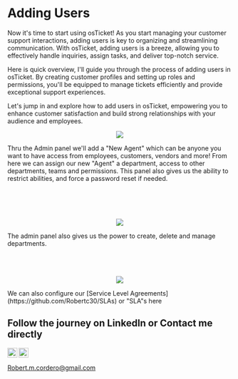 # Adding Users
Now it's time to start using osTicket! As you start managing your customer support interactions, adding users is key to organizing and streamlining communication. With osTicket, adding users is a breeze, allowing you to effectively handle inquiries, assign tasks, and deliver top-notch service.

Here is quick overview, I'll guide you through the process of adding users in osTicket. By creating customer profiles and setting up roles and permissions, you'll be equipped to manage tickets efficiently and provide exceptional support experiences.

Let's jump in and explore how to add users in osTicket, empowering you to enhance customer satisfaction and build strong relationships with your audience and employees.

<p align="center">
<img src="https://i.imgur.com/cLLbogu.png"/></p>
Thru the Admin panel we'll add a "New Agent" which can be anyone you want to have access from employees, customers, vendors and more! From here we can assign our new "Agent" a department, access to other departments, teams and permissions. This panel also gives us the ability to restrict abilities, and force a password reset if needed. <br>
<br>
<br>
<br>
<br>
<p align="center">
<img src="https://i.imgur.com/WfKjiEa.png"/></p>
The admin panel also gives us the power to create, delete and manage departments.
<br>
<br>
<br>
<br>
<p align="center">
<img src="https://i.imgur.com/611xJjj.png"/></p>
We can also configure our [Service Level Agreements](https://github.com/Robertc30/SLAs) or "SLA"s here


<h2>Follow the journey on LinkedIn or Contact me directly</h2>

<img align="left" alt="Rob | LinkedIn" width="22px" src="https://cdn.jsdelivr.net/npm/simple-icons@v3/icons/linkedin.svg" />
<img align="center" alt="Rob | Gmail" width="22px" src="https://i.imgur.com/Wv76wht.png" />

Robert.m.cordero@gmail.com

